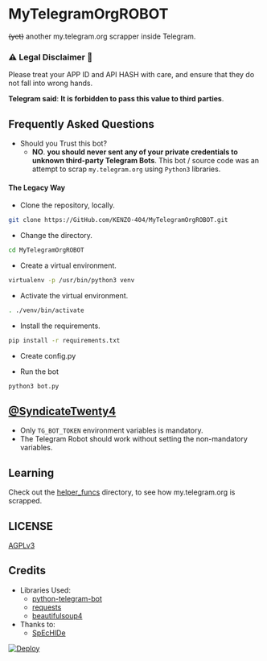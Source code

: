 # MyTelegramOrgROBOT

~~(yet)~~ another my.telegram.org scrapper inside Telegram.

### ⚠ Legal Disclaimer 🚸
Please treat your APP ID and API HASH with care, and ensure that they do not fall into wrong hands.

**Telegram said**: __It is forbidden to pass this value to third parties__.

## Frequently Asked Questions

- Should you Trust this bot?
  - **NO**. __you should never sent any of your private credentials to unknown third-party Telegram Bots__. This bot / source code was an attempt to scrap `my.telegram.org` using `Python3` libraries.


#### The Legacy Way

- Clone the repository, locally.
```sh
git clone https://GitHub.com/KENZO-404/MyTelegramOrgROBOT.git
```

- Change the directory.
```sh
cd MyTelegramOrgROBOT
```

- Create a virtual environment.
```sh
virtualenv -p /usr/bin/python3 venv
```

- Activate the virtual environment.
```sh
. ./venv/bin/activate
```

- Install the requirements.
```sh
pip install -r requirements.txt
```

- Create config.py

- Run the bot
```sh
python3 bot.py
```

## [@SyndicateTwenty4](https://t.me/SyndicateTwenty4)

- Only `TG_BOT_TOKEN` environment variables is mandatory.
- The Telegram Robot should work without setting the non-mandatory variables.

## Learning

Check out the [helper_funcs](https://github.com/KENZO-404/MyTelegramOrgROBOT/tree/master/helper_funcs) directory, to see how my.telegram.org is scrapped.

## LICENSE
[AGPLv3](https://github.com/KENZO-404/MyTelegramOrgROBOT/tree/master/LICENSE)

## Credits

- Libraries Used:
  - [python-telegram-bot](https://github.com/python-telegram-bot/python-telegram-bot)
  - [requests](https://github.com/psf/requests)
  - [beautifulsoup4](https://pypi.org/project/beautifulsoup4)
- Thanks to:
  - [SpEcHlDe](https://tx.me/SpEcHlDe)


[![Deploy](https://www.herokucdn.com/deploy/button.svg)](https://heroku.com/deploy)
